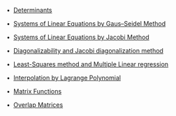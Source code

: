 
<p>&bull;&nbsp; <a href="http://github.com/vyboishchikov/Teaching_Materials/blob/PROGRA/determinants.pdf">Determinants</a></p>
<p>&bull;&nbsp; <a href="http://github.com/vyboishchikov/Teaching_Materials/blob/PROGRA/Sistemes-equacions-Gauss-Seidel.pdf">Systems of Linear Equations by Gaus&ndash;Seidel Method</a></p>
<p>&bull;&nbsp; <a href="http://github.com/vyboishchikov/Teaching_Materials/blob/PROGRA/Sistemes-equacions-Jacobi.pdf">Systems of Linear Equations by Jacobi Method</a></p>
<p>&bull;&nbsp; <a href="http://github.com/vyboishchikov/Teaching_Materials/blob/PROGRA/Diagonalization.pdf">Diagonalizability and Jacobi diagonalization method</a></p>
<p>&bull;&nbsp; <a href="http://github.com/vyboishchikov/Teaching_Materials/blob/PROGRA/Least-Square.pdf">Least-Squares method and Multiple Linear regression</a></p>
<p>&bull;&nbsp; <a href="http://github.com/vyboishchikov/Teaching_Materials/blob/PROGRA/Lagrange.pdf">Interpolation by Lagrange Polynomial</a></p>
<p>&bull;&nbsp; <a href="http://github.com/vyboishchikov/Teaching_Materials/blob/PROGRA/Matrix-functions.pdf">Matrix Functions</a></p>
<p>&bull;&nbsp; <a href="http://github.com/vyboishchikov/Teaching_Materials/blob/PROGRA/Overlap_matrices.pdf">Overlap Matrices</a></p>
